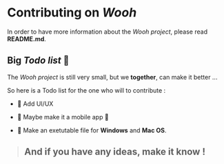 # **Contributing** on *Wooh*

In order to have more information about the *Wooh project*, please read **README.md**.

## Big *Todo list* 📔
The *Wooh project* is still very small, but we **together**, can make it better ...

So here is a Todo list for the one who will to contribute : 

* 📌 Add UI/UX

* 📌 Maybe make it a mobile app 📱
* 📌 Make an exetutable file for **Windows** and **Mac OS**.



> ## And if you have **any** ideas, make it know !

